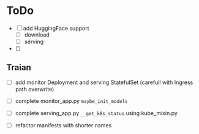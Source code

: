 # ToDo

  - [ ] add HuggingFace support
    - [ ] download
    - [ ] serving
  - [ ] 

## Traian

  - [ ] add monitor Deployment and serving StatefulSet (carefull with Ingress path overwrite)
  - [ ] complete monitor_app.py `maybe_init_models`
  - [ ] complete serving_app.py `__get_k8s_status` using kube_mixin.py
  - [ ] refactor manifests with shorter names

